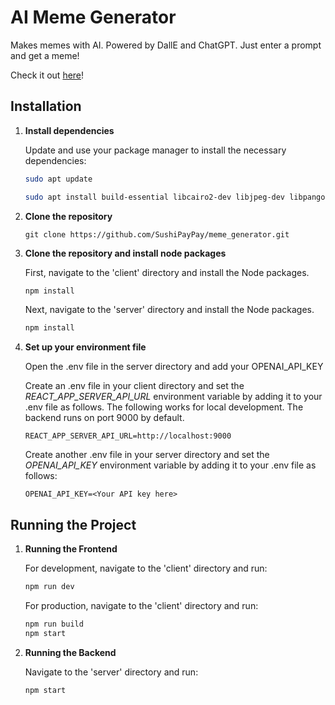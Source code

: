 # AI Meme Generator

Makes memes with AI. Powered by DallE and ChatGPT. Just enter a prompt and get a meme!

Check it out [here](http://ec2-52-6-200-164.compute-1.amazonaws.com)!

## Installation

1. **Install dependencies**

    Update and use your package manager to install the necessary dependencies:
   
    ```bash
    sudo apt update
    ```

    ```bash
    sudo apt install build-essential libcairo2-dev libjpeg-dev libpango1.0-dev libgif-dev nodejs npm
    ```

3. **Clone the repository**
    ```
    git clone https://github.com/SushiPayPay/meme_generator.git
    ```

4. **Clone the repository and install node packages**

    First, navigate to the 'client' directory and install the Node packages.

    ```bash
    npm install
    ```

    Next, navigate to the 'server' directory and install the Node packages.

    ```bash
    npm install
    ```

5. **Set up your environment file**

    Open the .env file in the server directory and add your OPENAI_API_KEY

    Create an .env file in your client directory and set the *REACT_APP_SERVER_API_URL* environment variable by adding it to your .env file as follows. The following works for local development. The backend runs on port 9000 by default.
    ```
    REACT_APP_SERVER_API_URL=http://localhost:9000
    ```

    Create another .env file in your server directory and set the *OPENAI_API_KEY* environment variable by adding it to your .env file as follows:
    ```
    OPENAI_API_KEY=<Your API key here>
    ```

## Running the Project

1. **Running the Frontend**

    For development, navigate to the 'client' directory and run:

    ```bash
    npm run dev
    ```

    For production, navigate to the 'client' directory and run:

    ```bash
    npm run build
    npm start
    ```

2. **Running the Backend**

    Navigate to the 'server' directory and run:

    ```bash
    npm start
    ```

